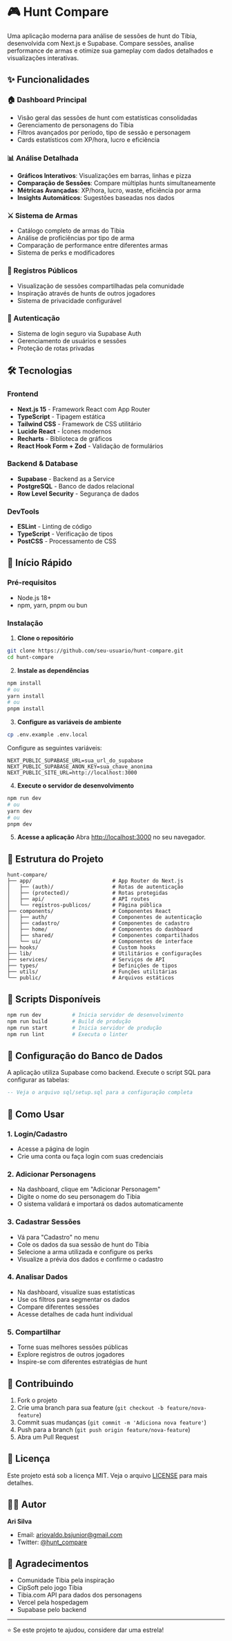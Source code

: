 # 🎮 Hunt Compare

Uma aplicação moderna para análise de sessões de hunt do Tibia, desenvolvida com Next.js e Supabase. Compare sessões, analise performance de armas e otimize sua gameplay com dados detalhados e visualizações interativas.

## ✨ Funcionalidades

### 🏠 Dashboard Principal
- Visão geral das sessões de hunt com estatísticas consolidadas
- Gerenciamento de personagens do Tibia
- Filtros avançados por período, tipo de sessão e personagem
- Cards estatísticos com XP/hora, lucro e eficiência

### 📊 Análise Detalhada
- **Gráficos Interativos**: Visualizações em barras, linhas e pizza
- **Comparação de Sessões**: Compare múltiplas hunts simultaneamente
- **Métricas Avançadas**: XP/hora, lucro, waste, eficiência por arma
- **Insights Automáticos**: Sugestões baseadas nos dados

### ⚔️ Sistema de Armas
- Catálogo completo de armas do Tibia
- Análise de proficiências por tipo de arma
- Comparação de performance entre diferentes armas
- Sistema de perks e modificadores

### 👥 Registros Públicos
- Visualização de sessões compartilhadas pela comunidade
- Inspiração através de hunts de outros jogadores
- Sistema de privacidade configurável

### 🔐 Autenticação
- Sistema de login seguro via Supabase Auth
- Gerenciamento de usuários e sessões
- Proteção de rotas privadas

## 🛠️ Tecnologias

### Frontend
- **Next.js 15** - Framework React com App Router
- **TypeScript** - Tipagem estática
- **Tailwind CSS** - Framework de CSS utilitário
- **Lucide React** - Ícones modernos
- **Recharts** - Biblioteca de gráficos
- **React Hook Form + Zod** - Validação de formulários

### Backend & Database
- **Supabase** - Backend as a Service
- **PostgreSQL** - Banco de dados relacional
- **Row Level Security** - Segurança de dados

### DevTools
- **ESLint** - Linting de código
- **TypeScript** - Verificação de tipos
- **PostCSS** - Processamento de CSS

## 🚀 Início Rápido

### Pré-requisitos
- Node.js 18+ 
- npm, yarn, pnpm ou bun

### Instalação

1. **Clone o repositório**
```bash
git clone https://github.com/seu-usuario/hunt-compare.git
cd hunt-compare
```

2. **Instale as dependências**
```bash
npm install
# ou
yarn install
# ou
pnpm install
```

3. **Configure as variáveis de ambiente**
```bash
cp .env.example .env.local
```

Configure as seguintes variáveis:
```env
NEXT_PUBLIC_SUPABASE_URL=sua_url_do_supabase
NEXT_PUBLIC_SUPABASE_ANON_KEY=sua_chave_anonima
NEXT_PUBLIC_SITE_URL=http://localhost:3000
```

4. **Execute o servidor de desenvolvimento**
```bash
npm run dev
# ou
yarn dev
# ou
pnpm dev
```

5. **Acesse a aplicação**
Abra [http://localhost:3000](http://localhost:3000) no seu navegador.

## 📁 Estrutura do Projeto

```
hunt-compare/
├── app/                          # App Router do Next.js
│   ├── (auth)/                   # Rotas de autenticação
│   ├── (protected)/              # Rotas protegidas
│   ├── api/                      # API routes
│   └── registros-publicos/       # Página pública
├── components/                   # Componentes React
│   ├── auth/                     # Componentes de autenticação
│   ├── cadastro/                 # Componentes de cadastro
│   ├── home/                     # Componentes do dashboard
│   ├── shared/                   # Componentes compartilhados
│   └── ui/                       # Componentes de interface
├── hooks/                        # Custom hooks
├── lib/                          # Utilitários e configurações
├── services/                     # Serviços de API
├── types/                        # Definições de tipos
├── utils/                        # Funções utilitárias
└── public/                       # Arquivos estáticos
```

## 🎯 Scripts Disponíveis

```bash
npm run dev          # Inicia servidor de desenvolvimento
npm run build        # Build de produção
npm run start        # Inicia servidor de produção
npm run lint         # Executa o linter
```

## 🔧 Configuração do Banco de Dados

A aplicação utiliza Supabase como backend. Execute o script SQL para configurar as tabelas:

```sql
-- Veja o arquivo sql/setup.sql para a configuração completa
```

## 📝 Como Usar

### 1. **Login/Cadastro**
- Acesse a página de login
- Crie uma conta ou faça login com suas credenciais

### 2. **Adicionar Personagens**
- Na dashboard, clique em "Adicionar Personagem"
- Digite o nome do seu personagem do Tibia
- O sistema validará e importará os dados automaticamente

### 3. **Cadastrar Sessões**
- Vá para "Cadastro" no menu
- Cole os dados da sua sessão de hunt do Tibia
- Selecione a arma utilizada e configure os perks
- Visualize a prévia dos dados e confirme o cadastro

### 4. **Analisar Dados**
- Na dashboard, visualize suas estatísticas
- Use os filtros para segmentar os dados
- Compare diferentes sessões
- Acesse detalhes de cada hunt individual

### 5. **Compartilhar**
- Torne suas melhores sessões públicas
- Explore registros de outros jogadores
- Inspire-se com diferentes estratégias de hunt

## 🤝 Contribuindo

1. Fork o projeto
2. Crie uma branch para sua feature (`git checkout -b feature/nova-feature`)
3. Commit suas mudanças (`git commit -m 'Adiciona nova feature'`)
4. Push para a branch (`git push origin feature/nova-feature`)
5. Abra um Pull Request

## 📄 Licença

Este projeto está sob a licença MIT. Veja o arquivo [LICENSE](LICENSE) para mais detalhes.

## 👨‍💻 Autor

**Ari Silva**
- Email: ariovaldo.bsjunior@gmail.com
- Twitter: [@hunt_compare](https://twitter.com/hunt_compare)

## 🙏 Agradecimentos

- Comunidade Tibia pela inspiração
- CipSoft pelo jogo Tibia
- Tibia.com API para dados dos personagens
- Vercel pela hospedagem
- Supabase pelo backend

---

⭐ Se este projeto te ajudou, considere dar uma estrela!
